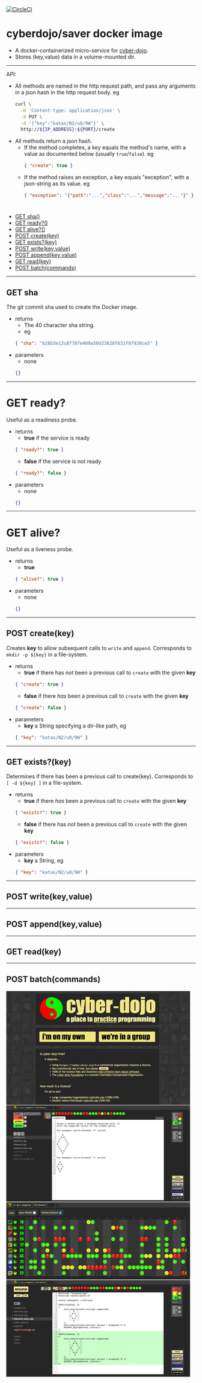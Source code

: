 
[![CircleCI](https://circleci.com/gh/cyber-dojo/saver.svg?style=svg)](https://circleci.com/gh/cyber-dojo/saver)

# cyberdojo/saver docker image

- A docker-containerized micro-service for [cyber-dojo](http://cyber-dojo.org).
- Stores (key,value) data in a volume-mounted dir.

- - - -
API:
  * All methods are named in the http request path, and pass any
    arguments in a json hash in the http request body. eg
    ```bash
    curl \
      -H 'Content-type: application/json' \
      -X PUT \
      -d '{"key":"katas/N2/u8/9W"}' \
      http://${IP_ADDRESS}:${PORT}/create
    ```
  * All methods return a json hash.
    * If the method completes, a key equals the method's name, with
      a value as documented below (usually ```true```/```false```). eg
      ```json
      { "create": true }
      ```
    * If the method raises an exception, a key equals "exception", with
      a json-string as its value. eg
      ```json
      { "exception": '{"path":"...","class":"...","message":"..."}' }
      ```

#
- [GET sha()](#get-sha)
- [GET ready?()](#get-ready)
- [GET alive?()](#get-alive)
- [POST create(key)](#post-createkey)
- [GET exists?(key)](#get-existskey)
- [POST write(key,value)](#post-writekeyvalue)
- [POST append(key,value)](#post-appendkeyvalue)
- [GET read(key)](#get-readkey)
- [POST batch(commands)](#get-batchcommands)

- - - -
## GET sha
The git commit sha used to create the Docker image.
- returns
  * The 40 character sha string.
  * eg
  ```json
  { "sha": "b28b3e13c0778fe409a50d23628f631f87920ce5" }
  ```
- parameters
  * none
  ```json
  {}
  ```

- - - -
# GET ready?
Useful as a readiness probe.
- returns
  * **true** if the service is ready
  ```json
  { "ready?": true }
  ```
  * **false** if the service is not ready
  ```json
  { "ready?": false }
  ```
- parameters
  * none
  ```json
  {}
  ```

- - - -
# GET alive?
Useful as a liveness probe.
- returns
  * **true**
  ```json
  { "alive?": true }
  ```
- parameters
  * none
  ```json
  {}
  ```

- - - -
## POST create(key)
Creates **key** to allow subsequent calls to ```write``` and ```append```.
Corresponds to ```mkdir -p ${key}``` in a file-system.
- returns
  * **true** if there has _not_ been a previous call to ```create``` with the given **key**
  ```json
  { "create": true }
  ```
  * **false** if there _has_ been a previous call to ```create``` with the given **key**
  ```json
  { "create": false }
  ```
- parameters
  * **key** a String specifying a dir-like path, eg
  ```json
  { "key": "katas/N2/u8/9W" }
  ```

- - - -
## GET exists?(key)
Determines if there has been a previous call to create(key).
Corresponds to ```[ -d ${key} ]``` in a file-system.
- returns
  * **true** if there _has_ been a previous call to ```create``` with the given **key**
  ```json
  { "exists?": true }
  ```
  * **false** if there has _not_ been a previous call to ```create``` with the given **key**
  ```json
  { "exists?": false }
  ```
- parameters
  * **key** a String, eg
  ```json
  { "key": "katas/N2/u8/9W" }
  ```

- - - -
## POST write(key,value)

- - - -
## POST append(key,value)

- - - -
## GET read(key)

- - - -
## POST batch(commands)

![cyber-dojo.org home page](https://github.com/cyber-dojo/cyber-dojo/blob/master/shared/home_page_snapshot.png)
